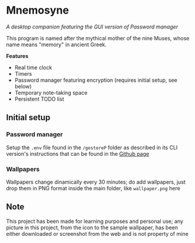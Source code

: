 # Mnemosyne
_A desktop companion featuring the GUI version of Password manager_

This program is named after the mythical mother of the nine Muses, whose name means "memory" in ancient Greek.

**Features**
+ Real time clock
+ Timers
+ Password manager featuring encryption (requires initial setup, see below)
+ Temporary note-taking space
+ Persistent TODO list
## Initial setup
### Password manager
Setup the `.env` file found in the `/gestoreP` folder as described in its CLI version's instructions that can be found in the [Github page](https://github.com/BWGPit/Password-manager)
### Wallpapers
Wallpapers change dinamically every 30 minutes; do add wallpapers, just drop them in PNG format inside the main folder, like `wallpaper.png` here
## Note
This project has been made for learning purposes and personal use; any picture in this project, from the icon to the sample wallpaper, has been either downloaded or screenshot from the web and is not property of mine
